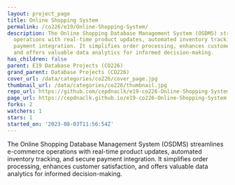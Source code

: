 ```yaml
---
layout: project_page
title: Online Shopping System
permalink: /co226/e19/Online-Shopping-System/
description: The Online Shopping Database Management System (OSDMS) streamlines e-commerce
  operations with real-time product updates, automated inventory tracking, and secure
  payment integration. It simplifies order processing, enhances customer satisfaction,
  and offers valuable data analytics for informed decision-making.
has_children: false
parent: E19 Database Projects (CO226)
grand_parent: Database Projects (CO226)
cover_url: /data/categories/co226/cover_page.jpg
thumbnail_url: /data/categories/co226/thumbnail.jpg
repo_url: https://github.com/cepdnaclk/e19-co226-Online-Shopping-System
page_url: https://cepdnaclk.github.io/e19-co226-Online-Shopping-System
forks: 2
watchers: 1
stars: 1
started_on: '2023-08-03T11:56:54Z'
---
```


The Online Shopping Database Management System (OSDMS) streamlines e-commerce operations with real-time product updates, automated inventory tracking, and secure payment integration. It simplifies order processing, enhances customer satisfaction, and offers valuable data analytics for informed decision-making.